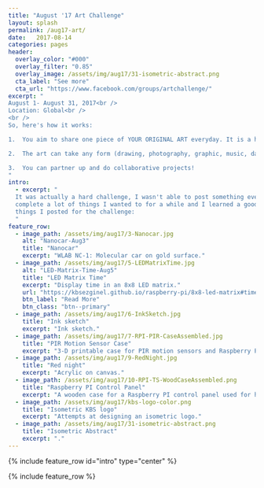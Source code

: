 ```yaml
---
title: "August '17 Art Challenge"
layout: splash
permalink: /aug17-art/
date:   2017-08-14
categories: pages
header:
  overlay_color: "#000"
  overlay_filter: "0.85"
  overlay_image: /assets/img/aug17/31-isometric-abstract.png
  cta_label: "See more"
  cta_url: "https://www.facebook.com/groups/artchallenge/"
excerpt: "
August 1- August 31, 2017<br />
Location: Global<br />
<br />
So, here's how it works:

1.  You aim to share one piece of YOUR ORIGINAL ART everyday. It is a hard challenge!

2.  The art can take any form (drawing, photography, graphic, music, dance, film, animation, food, recipe, scientific illustration, math equation,...)

3.  You can partner up and do collaborative projects!
"
intro:
  - excerpt: "
  It was actually a hard challenge, I wasn't able to post something everyday but I got to
  complete a lot of things I wanted to for a while and I learned a good amount of stuff. Here are some of the
  things I posted for the challenge:
  "
feature_row:
  - image_path: /assets/img/aug17/3-Nanocar.jpg
    alt: "Nanocar-Aug3"
    title: "Nanocar"
    excerpt: "WLAB NC-1: Molecular car on gold surface."
  - image_path: /assets/img/aug17/5-LEDMatrixTime.jpg
    alt: "LED-Matrix-Time-Aug5"
    title: "LED Matrix Time"
    excerpt: "Display time in an 8x8 LED matrix."
    url: "https://kbsezginel.github.io/raspberry-pi/8x8-led-matrix#time"
    btn_label: "Read More"
    btn_class: "btn--primary"
  - image_path: /assets/img/aug17/6-InkSketch.jpg
    title: "Ink sketch"
    excerpt: "Ink sketch."
  - image_path: /assets/img/aug17/7-RPI-PIR-CaseAssembled.jpg
    title: "PIR Motion Sensor Case"
    excerpt: "3-D printable case for PIR motion sensors and Raspberry PI Zero."
  - image_path: /assets/img/aug17/9-RedNight.jpg
    title: "Red night"
    excerpt: "Acrylic on canvas."
  - image_path: /assets/img/aug17/10-RPI-TS-WoodCaseAssembled.png
    title: "Raspberry PI Control Panel"
    excerpt: "A wooden case for a Raspberry PI control panel used for home automation."
  - image_path: /assets/img/aug17/kbs-logo-color.png
    title: "Isometric KBS logo"
    excerpt: "Attempts at designing an isometric logo."
  - image_path: /assets/img/aug17/31-isometric-abstract.png
    title: "Isometric Abstract"
    excerpt: "."
---
```


{% include feature_row id="intro" type="center" %}

{% include feature_row %}

